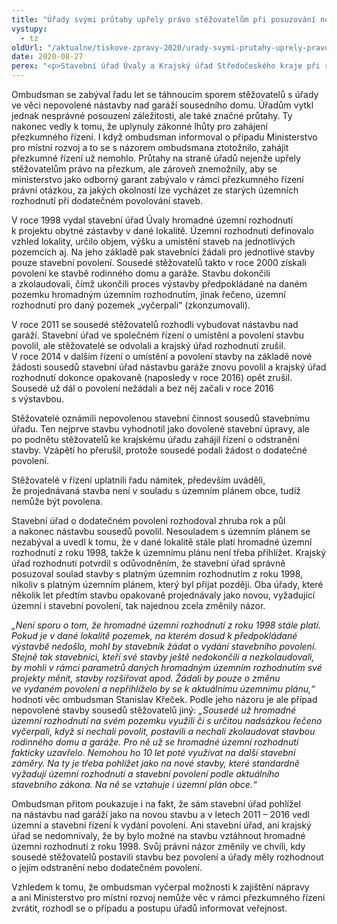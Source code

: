 ```yaml
---
title: "Úřady svými průtahy upřely právo stěžovatelům při posuzování nepovolené stavby"
vystupy:
  - tz
oldUrl: "/aktualne/tiskove-zpravy-2020/urady-svymi-prutahy-uprely-pravo-stezovatelum-pri-posuzovani-nepovolene-stavby"
date: 2020-08-27
perex: "<p>Stavební úřad Úvaly a Krajský úřad Středočeského kraje při řešení nepovolené stavby pochybily. Dovodily, že není třeba přihlížet k aktuálnímu územnímu plánu a vztáhly na stavbu hromadné územní rozhodnutí z roku 1998, které však pro tento konkrétní případ již nebylo možné využít. Svými průtahy v řízeních pak úřady znemožnily, aby právní otázku použitelnosti plně nevyužitých územních rozhodnutí pro případné budoucí změny staveb posoudilo ministerstvo a jejich názor na problém usměrnilo.</p>"
---
```


<!-- imported from the old website -->

<p>Ombudsman se zabýval řadu let se táhnoucím sporem stěžovatelů s úřady ve věci nepovolené nástavby nad garáží sousedního domu. Úřadům vytkl jednak nesprávné posouzení záležitosti, ale také značné průtahy. Ty nakonec vedly k tomu, že uplynuly zákonné lhůty pro zahájení přezkumného řízení. I když ombudsman informoval o případu Ministerstvo pro místní rozvoj a to se s názorem ombudsmana ztotožnilo, zahájit přezkumné řízení už nemohlo. Průtahy na straně úřadů nejenže upřely stěžovatelům právo na přezkum, ale zároveň znemožnily, aby se ministerstvo jako odborný garant zabývalo v rámci přezkumného řízení právní otázkou, za jakých okolností lze vycházet ze starých územních rozhodnutí při dodatečném povolování staveb.</p> <p>V roce 1998 vydal stavební úřad Úvaly hromadné územní rozhodnutí k projektu obytné zástavby v dané lokalitě. Územní rozhodnutí definovalo vzhled lokality, určilo objem, výšku a umístění staveb na jednotlivých pozemcích aj. Na jeho základě pak stavebníci žádali pro jednotlivé stavby pouze stavební povolení. Sousedé stěžovatelů takto v roce 2000 získali povolení ke stavbě rodinného domu a garáže. Stavbu dokončili a zkolaudovali, čímž ukončili proces výstavby předpokládané na daném pozemku hromadným územním rozhodnutím, jinak řečeno, územní rozhodnutí pro daný pozemek „vyčerpali“ (zkonzumovali).</p> <p>V roce 2011 se sousedé stěžovatelů rozhodli vybudovat nástavbu nad garáží. Stavební úřad ve společném řízení o umístění a povolení stavbu povolil, ale stěžovatelé se odvolali a krajský úřad rozhodnutí zrušil. V roce 2014 v dalším řízení o umístění a povolení stavby na základě nové žádosti sousedů stavební úřad nástavbu garáže znovu povolil a krajský úřad rozhodnutí dokonce opakovaně (naposledy v roce 2016) opět zrušil. Sousedé už dál o povolení nežádali a bez něj začali v roce 2016 s výstavbou.</p> <p>Stěžovatelé oznámili nepovolenou stavební činnost sousedů stavebnímu úřadu. Ten nejprve stavbu vyhodnotil jako dovolené stavební úpravy, ale po podnětu stěžovatelů ke krajskému úřadu zahájil řízení o odstranění stavby. Vzápětí ho přerušil, protože sousedé podali žádost o dodatečné povolení.</p> <p>Stěžovatelé v řízení uplatnili řadu námitek, především uváděli, že projednávaná stavba není v souladu s územním plánem obce, tudíž nemůže být povolena.</p> <p>Stavební úřad o dodatečném povolení rozhodoval zhruba rok a půl a nakonec nástavbu sousedů povolil. Nesouladem s územním plánem se nezabýval a uvedl k tomu, že v dané lokalitě stále platí hromadné územní rozhodnutí z roku 1998, takže k územnímu plánu není třeba přihlížet. Krajský úřad rozhodnutí potvrdil s odůvodněním, že stavební úřad správně posuzoval soulad stavby s platným územním rozhodnutím z roku 1998, nikoliv s platným územním plánem, který byl přijat později. Oba úřady, které několik let předtím stavbu opakovaně projednávaly jako novou, vyžadující územní i stavební povolení, tak najednou zcela změnily názor.</p> <p><i>„Není sporu o tom, že hromadné územní rozhodnutí z roku 1998 stále platí. Pokud je v dané lokalitě pozemek, na kterém dosud k předpokládané výstavbě nedošlo, mohl by stavebník žádat o vydání stavebního povolení. Stejně tak stavebníci, kteří své stavby ještě nedokončili a nezkolaudovali, by mohli v rámci parametrů daných hromadným územním rozhodnutím své projekty měnit, stavby rozšiřovat apod. Žádali by pouze o změnu ve vydaném povolení a nepřihlíželo by se k aktuálnímu územnímu plánu,“</i> hodnotí věc ombudsman Stanislav Křeček. Podle jeho názoru je ale případ nepovolené stavby sousedů stěžovatelů jiný: <i>„Sousedé už hromadné územní rozhodnutí na svém pozemku využili či s určitou nadsázkou řečeno vyčerpali, když si nechali povolit, postavili a nechali zkolaudovat stavbou rodinného domu a garáže. Pro ně už se hromadné územní rozhodnutí fakticky uzavřelo. Nemohou ho 10 let poté využívat na další stavební záměry. Na ty je třeba pohlížet jako na nové stavby, které standardně vyžadují územní rozhodnutí a stavební povolení podle aktuálního stavebního zákona. Na ně se vztahuje i územní plán obce.“</i></p> <p>Ombudsman přitom poukazuje i na fakt, že sám stavební úřad pohlížel na nástavbu nad garáží jako na novou stavbu a v letech 2011 – 2016 vedl územní a stavební řízení k vydání povolení. Ani stavební úřad, ani krajský úřad se nedomnívaly, že by bylo možné na stavbu vztáhnout hromadné územní rozhodnutí z roku 1998. Svůj právní názor změnily ve chvíli, kdy sousedé stěžovatelů postavili stavbu bez povolení a úřady měly rozhodnout o jejím odstranění nebo dodatečném povolení.</p> Vzhledem k tomu, že ombudsman vyčerpal možnosti k zajištění nápravy a ani Ministerstvo pro místní rozvoj nemůže věc v rámci přezkumného řízení zvrátit, rozhodl se o případu a postupu úřadů informovat veřejnost.
